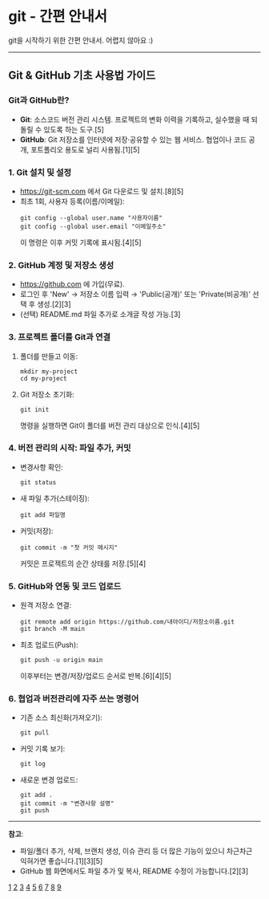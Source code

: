 # git - 간편 안내서
git을 시작하기 위한 간편 안내서. 어렵지 않아요 :)

***

## Git & GitHub 기초 사용법 가이드

### Git과 GitHub란?
- **Git**: 소스코드 버전 관리 시스템. 프로젝트의 변화 이력을 기록하고, 실수했을 때 되돌릴 수 있도록 하는 도구.[5]
- **GitHub**: Git 저장소를 인터넷에 저장·공유할 수 있는 웹 서비스. 협업이나 코드 공개, 포트폴리오 용도로 널리 사용됨.[1][5]

### 1. Git 설치 및 설정
- https://git-scm.com 에서 Git 다운로드 및 설치.[8][5]
- 최초 1회, 사용자 등록(이름/이메일):
  ```
  git config --global user.name "사용자이름"
  git config --global user.email "이메일주소"
  ```
  이 명령은 이후 커밋 기록에 표시됨.[4][5]

### 2. GitHub 계정 및 저장소 생성
- https://github.com 에 가입(무료).
- 로그인 후 'New' → 저장소 이름 입력 → 'Public(공개)' 또는 'Private(비공개)' 선택 후 생성.[2][3]
- (선택) README.md 파일 추가로 소개글 작성 가능.[3]

### 3. 프로젝트 폴더를 Git과 연결
1. 폴더를 만들고 이동:
   ```
   mkdir my-project
   cd my-project
   ```
2. Git 저장소 초기화:
   ```
   git init
   ```
   명령을 실행하면 Git이 폴더를 버전 관리 대상으로 인식.[4][5]

### 4. 버전 관리의 시작: 파일 추가, 커밋
- 변경사항 확인:  
  ```
  git status
  ```
- 새 파일 추가(스테이징):
  ```
  git add 파일명
  ```
- 커밋(저장):
  ```
  git commit -m "첫 커밋 메시지"
  ```
  커밋은 프로젝트의 순간 상태를 저장.[5][4]

### 5. GitHub와 연동 및 코드 업로드
- 원격 저장소 연결:
  ```
  git remote add origin https://github.com/내아이디/저장소이름.git
  git branch -M main
  ```
- 최초 업로드(Push):
  ```
  git push -u origin main
  ```
  이후부터는 변경/저장/업로드 순서로 반복.[6][4][5]

### 6. 협업과 버전관리에 자주 쓰는 명령어
- 기존 소스 최신화(가져오기):
  ```
  git pull
  ```
- 커밋 기록 보기:
  ```
  git log
  ```
- 새로운 변경 업로드:
  ```
  git add .
  git commit -m "변경사항 설명"
  git push
  ```

***

**참고**:  
- 파일/폴더 추가, 삭제, 브랜치 생성, 이슈 관리 등 더 많은 기능이 있으니 차근차근 익혀가면 좋습니다.[1][3][5]
- GitHub 웹 화면에서도 파일 추가 및 복사, README 수정이 가능합니다.[2][3]

[1](https://nbcamp.spartacodingclub.kr/blog/%EA%B0%9C%EB%B0%9C%EC%9E%90-%EC%B7%A8%EC%A4%80%EC%83%9D%EC%9D%84-%EC%9C%84%ED%95%9C-%EA%B9%83%ED%97%88%EB%B8%8C-%EA%B0%80%EC%9D%B4%EB%93%9C-git%EA%B3%BC-%EC%B0%A8%EC%9D%B4-%EC%82%AC%EC%9A%A9%EB%B2%95-%ED%94%84%EB%A1%9C%ED%95%84-%EA%BE%B8%EB%AF%B8%EA%B8%B0%EA%B9%8C%EC%A7%80-47204)
[2](https://maos.tistory.com/entry/%EA%B9%83%ED%97%88%EB%B8%8CGitHub-%EA%B0%80%EC%9E%85-%EB%B0%A9%EB%B2%95%EB%B6%80%ED%84%B0-%EC%A0%80%EC%9E%A5%EC%86%8C-%EC%83%9D%EC%84%B1%C2%B7%ED%8C%8C%EC%9D%BC-%EC%97%85%EB%A1%9C%EB%93%9C%EA%B9%8C%EC%A7%80-%EC%B4%88%EB%B3%B4%EC%9E%90%EB%A5%BC-%EC%9C%84%ED%95%9C-%EB%B8%8C%EB%9D%BC%EC%9A%B0%EC%A0%80-%EA%B0%80%EC%9D%B4%EB%93%9C-1)
[3](https://garoro77.tistory.com/entry/GitHub-%EC%82%AC%EC%9A%A9%EB%B2%95-%EC%99%84%EB%B2%BD-%EA%B0%80%EC%9D%B4%EB%93%9C-2025-%E2%80%93-%EC%B4%88%EB%B3%B4%EC%9E%90%EB%A5%BC-%EC%9C%84%ED%95%9C-%EA%B3%84%EC%A0%95-%EC%83%9D%EC%84%B1%EB%B6%80%ED%84%B0-%ED%98%91%EC%97%85%EA%B9%8C%EC%A7%80-%EB%8B%A8%EA%B3%84%EB%B3%84-%EC%84%A4%EB%AA%85)
[4](https://www.jiniai.biz/2025/05/08/git-github-%EA%B8%B0%EC%B4%88-%EC%82%AC%EC%9A%A9%EB%B2%95-%EC%99%84%EC%A0%84-%EC%A0%95%EB%B3%B5-%EB%8B%A8%EA%B3%84%EB%B3%84-%EC%98%88%EC%A0%9C%EC%99%80-%ED%95%A8%EA%BB%98-%EB%B0%B0%EC%9A%B0/)
[5](https://commutemochabread.tistory.com/44)
[6](https://commutemochabread.tistory.com/29)
[7](https://wooniblo.com/entry/2025-%EC%B5%9C%EC%8B%A0-%EC%B4%88%EB%B3%B4%EC%9E%90%EB%A5%BC-%EC%9C%84%ED%95%9C-Git-GitHub-%EC%82%AC%EC%9A%A9%EB%B2%95-%EB%B2%84%EC%A0%84-%EA%B4%80%EB%A6%AC-%ED%95%84%EC%88%98-%EC%8A%A4%ED%82%AC)
[8](https://aspdotnet.tistory.com/3415)
[9](https://garoro77.tistory.com/entry/%EC%98%A4%ED%94%88%EC%86%8C%EC%8A%A4-%EA%B8%B0%EC%97%AC-%EB%B0%A9%EB%B2%95-%EC%99%84%EB%B2%BD-%EA%B0%80%EC%9D%B4%EB%93%9C-%E2%80%93-%EC%B4%88%EB%B3%B4-%EA%B0%9C%EB%B0%9C%EC%9E%90%EB%8F%84-%EC%8B%9C%EC%9E%91%ED%95%A0-%EC%88%98-%EC%9E%88%EB%8A%94-2025%EB%85%84-%EC%8B%A4%EC%A0%84-%ED%8C%81)
